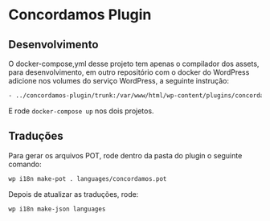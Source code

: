# Concordamos Plugin

## Desenvolvimento

O docker-compose,yml desse projeto tem apenas o compilador dos assets, para desenvolvimento, em outro repositório com o docker do WordPress adicione nos volumes do serviço WordPress, a seguinte instrução:

```bash
- ../concordamos-plugin/trunk:/var/www/html/wp-content/plugins/concordamos
```

E rode `docker-compose up` nos dois projetos.

## Traduções

Para gerar os arquivos POT, rode dentro da pasta do plugin o seguinte comando:

```bash
wp i18n make-pot . languages/concordamos.pot
```

Depois de atualizar as traduções, rode:

```bash
wp i18n make-json languages
```
